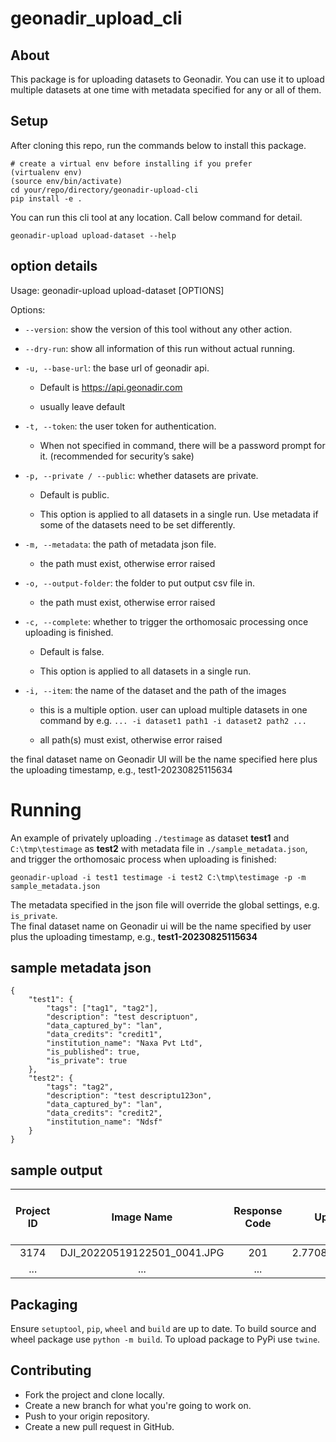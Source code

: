# geonadir_upload_cli

## About

This package is for uploading datasets to Geonadir. You can use it to upload multiple datasets at one time with metadata specified for any or all of them.

## Setup
After cloning this repo, run the commands below to install this package.

```
# create a virtual env before installing if you prefer
(virtualenv env)
(source env/bin/activate)
cd your/repo/directory/geonadir-upload-cli
pip install -e .
```

You can run this cli tool at any location. Call below command for detail.
```
geonadir-upload upload-dataset --help
```
## option details
Usage: geonadir-upload upload-dataset [OPTIONS]

Options:

- `--version`: show the version of this tool without any other action.

- `--dry-run`: show all information of this run without actual running.

- `-u, --base-url`: the base url of geonadir api. 

    - Default is https://api.geonadir.com

    - usually leave default

- `-t, --token`: the user token for authentication. 

    - When not specified in command, there will be a password prompt for it. (recommended for security’s sake)

- `-p, --private / --public`: whether datasets are private.

    - Default is public.

    - This option is applied to all datasets in a single run. Use metadata if some of the datasets need to be set differently.

- `-m, --metadata`: the path of metadata json file.

    - the path must exist, otherwise error raised

- `-o, --output-folder`: the folder to put output csv file in.

    - the path must exist, otherwise error raised

- `-c, --complete`: whether to trigger the orthomosaic processing once uploading is finished.

    - Default is false.

    - This option is applied to all datasets in a single run.

- `-i, --item`: the name of the dataset and the path of the images

    - this is a multiple option. user can upload multiple datasets in one command by e.g. 
`... -i dataset1 path1 -i dataset2 path2 ...`

    - all path(s) must exist, otherwise error raised

the final dataset name on Geonadir UI will be the name specified here plus the uploading timestamp, e.g., test1-20230825115634
# Running
An example of privately uploading `./testimage` as dataset **test1** and `C:\tmp\testimage` as **test2** with metadata file in `./sample_metadata.json`, and trigger the orthomosaic process when uploading is finished:
```
geonadir-upload -i test1 testimage -i test2 C:\tmp\testimage -p -m sample_metadata.json
```
The metadata specified in the json file will override the global settings, e.g. `is_private`.  
The final dataset name on Geonadir ui will be the name specified by user plus the uploading timestamp, e.g., **test1-20230825115634**

## sample metadata json
```
{
    "test1": {
        "tags": ["tag1", "tag2"],
        "description": "test descriptuon",
        "data_captured_by": "lan",
        "data_credits": "credit1",
        "institution_name": "Naxa Pvt Ltd",
        "is_published": true,
        "is_private": true
    },
    "test2": {
        "tags": "tag2",
        "description": "test descriptu123on",
        "data_captured_by": "lan",
        "data_credits": "credit2",
        "institution_name": "Ndsf"
    }
}
```
## sample output
| **Project ID** |        **Image Name**       | **Response Code** |  **Upload Time**  | **Image Size** | **Is Image in API?** | **Image URL** |
|:--------------:|:---------------------------:|:-----------------:|:-----------------:|----------------|----------------------|---------------|
|      3174      | DJI_20220519122501_0041.JPG |        201        | 2.770872116088867 |    22500587    |         True         |  (image_url)  |
|      ...       |             ...             |        ...        |        ...        |      ...       |         ...          |      ...      |


## Packaging

Ensure `setuptool`, `pip`, `wheel` and `build` are up to date.
To build source and wheel package use `python -m build`.
To upload package to PyPi use `twine`.

## Contributing

- Fork the project and clone locally.
- Create a new branch for what you're going to work on.
- Push to your origin repository.
- Create a new pull request in GitHub.
